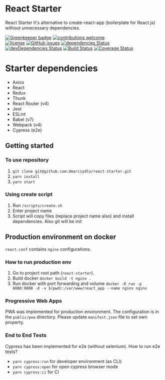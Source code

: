 
# React Starter 
React Starter it's alternative to create-react-app (boilerplate for React.js) without unnecessary dependencies. 

[![Greenkeeper badge](https://badges.greenkeeper.io/dmarczydlo/react-starter.svg)](https://greenkeeper.io/)
[![contributions welcome](https://img.shields.io/badge/contributions-welcome-brightgreen.svg?style=flat)](https://github.com/dmarczydlo/react-starter/issues)  
[![license](https://img.shields.io/github/license/mashape/apistatus.svg?style=plastic)](https://github.com/dmarczydlo/react-starter/blob/master/LICENSE)  [![GitHub issues](https://img.shields.io/github/issues/dmarczydlo/react-starter.svg)](https://github.com/dmarczydlo/react-starter/issues)
[![dependencies Status](https://david-dm.org/dmarczydlo/react-starter/status.svg)](https://david-dm.org/dmarczydlo/react-starter)
[![devDependencies Status](https://david-dm.org/dmarczydlo/react-starter/dev-status.svg)](https://david-dm.org/dmarczydlo/react-starter?type=dev)
[![Build Status](https://travis-ci.org/dmarczydlo/react-starter.svg?branch=master)](https://travis-ci.org/dmarczydlo/react-starter)
[![Coverage Status](https://coveralls.io/repos/github/dmarczydlo/react-starter/badge.svg?branch=master)](https://coveralls.io/github/dmarczydlo/react-starter?branch=master)

# Starter dependencies  
*  Axios
*  React
*  Redux
*  Thunk
*  React Router (v4)
*  Jest
*  ESLint
*  Babel (v7)
*  Webpack (v4)
*  Cypress (e2e)

## Getting started
### To use repository
1. ```git clone git@github.com:dmarczydlo/react-starter.git```
1. ```yarn install```
1. ```yarn start```

### Using create script
1. Run ```/scripts/create.sh```
1. Enter project name
1. Script will copy files (replace project name also) and install dependencies. Also git will be init

## Production environment on docker
`react.conf` contains `nginx` configurations.

### How to run production env
1. Go to project root path (```react-starter```).
1. Build docker ```docker build -t nginx . ```
1. Run docker with port forwarding and volume ```docker -D run -p 8080:9000 -d -v $(pwd):/var/www/react_app --name nginx nginx```


### Progressive Web Apps
PWA was implemented for production environment. The configuration is in the ```public/pwa``` directory. Please update ```manifest.json``` file to set own property.

### End to End Tests
Cypress has been implemented for e2e (without selenium). How to run e2e tests?
* ```yarn cypress:run``` for developer environment (as CLI) 
* ```yarn cypress:open``` for open cypress browser mode
* ```yarn cypress:ci``` for CI
